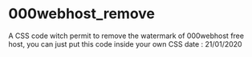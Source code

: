 # 000webhost_remove
A CSS code witch permit to remove the watermark of 000webhost free host, you can just put this code inside your own CSS
date : 21/01/2020
